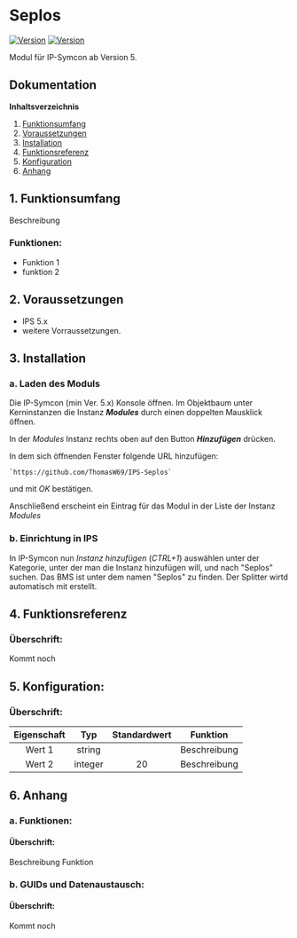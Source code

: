 # Seplos
[![Version](https://img.shields.io/badge/Symcon-PHPModul-red.svg)](https://www.symcon.de/service/dokumentation/entwicklerbereich/sdk-tools/sdk-php/)
[![Version](https://img.shields.io/badge/Symcon%20Version-5.0%20%3E-green.svg)](https://www.symcon.de/forum/threads/37412-IP-Symcon-5-0-%28Testing%29)

Modul für IP-Symcon ab Version 5.

## Dokumentation

**Inhaltsverzeichnis**

1. [Funktionsumfang](#1-funktionsumfang)  
2. [Voraussetzungen](#2-voraussetzungen)  
3. [Installation](#3-installation)  
4. [Funktionsreferenz](#4-funktionsreferenz)
5. [Konfiguration](#5-konfiguartion)  
6. [Anhang](#6-anhang)  

## 1. Funktionsumfang

Beschreibung 

### Funktionen:  

 - Funktion 1 
 - funktion 2
	  

## 2. Voraussetzungen

 - IPS 5.x
 - weitere Vorraussetzungen.

## 3. Installation

### a. Laden des Moduls

Die IP-Symcon (min Ver. 5.x) Konsole öffnen. Im Objektbaum unter Kerninstanzen die Instanz __*Modules*__ durch einen doppelten Mausklick öffnen.

In der _Modules_ Instanz rechts oben auf den Button __*Hinzufügen*__ drücken.
 
In dem sich öffnenden Fenster folgende URL hinzufügen:

	
    `https://github.com/ThomasW69/IPS-Seplos`  
    
und mit _OK_ bestätigen.    
        
Anschließend erscheint ein Eintrag für das Modul in der Liste der Instanz _Modules_    


### b. Einrichtung in IPS

In IP-Symcon nun _Instanz hinzufügen_ (_CTRL+1_) auswählen unter der Kategorie, unter der man die Instanz hinzufügen will, und nach "Seplos" suchen.
Das BMS ist unter dem namen "Seplos" zu finden. Der Splitter wirtd automatisch mit erstellt.


## 4. Funktionsreferenz

### Überschrift:

Kommt noch
	


## 5. Konfiguration:

### Überschrift:

| Eigenschaft | Typ     | Standardwert | Funktion                                  |
| :---------: | :-----: | :----------: | :---------------------------------------: |
| Wert 1      | string  |              | Beschreibung                              |
| Wert 2      | integer |    20        | Beschreibung                              |






## 6. Anhang

###  a. Funktionen:

#### Überschrift:


Beschreibung Funktion


###  b. GUIDs und Datenaustausch:

#### Überschrift:
Kommt noch